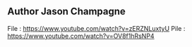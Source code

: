 ## Author Jason Champagne

File : https://www.youtube.com/watch?v=zERZNLuxtyU
Pile : https://www.youtube.com/watch?v=OV8f1hRsNP4


